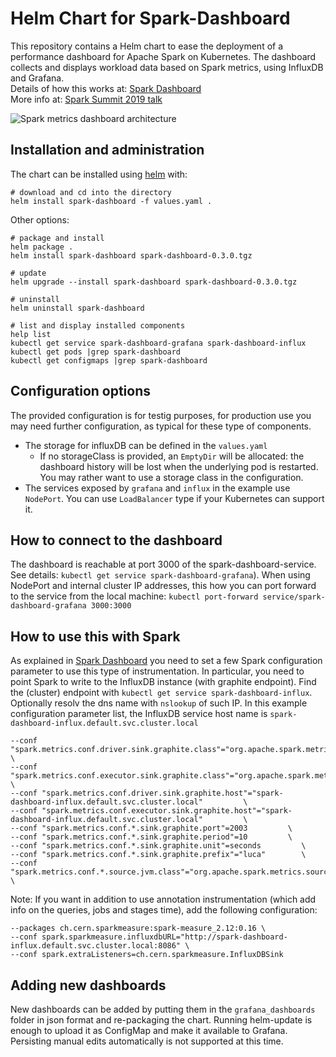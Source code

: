 # Helm Chart for Spark-Dashboard

This repository contains a Helm chart to ease the deployment of a performance dashboard for Apache Spark on Kubernetes.
The dashboard collects and displays workload data based on Spark metrics, using InfluxDB and Grafana.  
Details of how this works at: [Spark Dashboard](https://github.com/LucaCanali/Miscellaneous/tree/master/Spark_Dashboard)  
More info at: [Spark Summit 2019 talk](https://databricks.com/session_eu19/performance-troubleshooting-using-apache-spark-metrics)

![Spark metrics dashboard architecture](https://raw.githubusercontent.com/LucaCanali/Miscellaneous/master/Spark_Dashboard/images/Spark_metrics_dashboard_arch.PNG "Spark metrics dashboard architecture")

## Installation and administration

The chart can be installed using [helm](https://helm.sh/docs/intro/quickstart/) with:  
```
# download and cd into the directory
helm install spark-dashboard -f values.yaml .
```  

Other options:
```
# package and install
helm package .
helm install spark-dashboard spark-dashboard-0.3.0.tgz

# update
helm upgrade --install spark-dashboard spark-dashboard-0.3.0.tgz

# uninstall
helm uninstall spark-dashboard

# list and display installed components
help list
kubectl get service spark-dashboard-grafana spark-dashboard-influx
kubectl get pods |grep spark-dashboard
kubectl get configmaps |grep spark-dashboard
```

## Configuration options

The provided configuration is for testig purposes, for production use you may need further configuration, as typical for these type of components.
- The storage for influxDB can be defined in the `values.yaml`
  - If no storageClass is provided, an `EmptyDir` will be allocated: the dashboard history will be lost when the
   underlying pod is restarted. You may rather want to use a storage class in the configuration.
- The services exposed by `grafana` and `influx` in the example use `NodePort`. You can use `LoadBalancer` type if your Kubernetes can support it.

## How to connect to the dashboard

The dashboard is reachable at port 3000 of the spark-dashboard-service.
See details: `kubectl get service spark-dashboard-grafana`).
When using NodePort and internal cluster IP addresses, this how you can port forward to the service from the local machine: `kubectl port-forward service/spark-dashboard-grafana 3000:3000
`
## How to use this with Spark

As explained in [Spark Dashboard](https://github.com/LucaCanali/Miscellaneous/tree/master/Spark_Dashboard) you need to set a few 
Spark configuration parameter to use this type of instrumentation. In particular, you need to point Spark to
write to the InfluxDB instance (with graphite endpoint).
Find the (cluster) endpoint with `kubectl get service spark-dashboard-influx`. Optionally resolv the dns name with `nslookup` of such IP.
In this example configuration parameter list, the InfluxDB service host name is `spark-dashboard-influx.default.svc.cluster.local`
```
--conf "spark.metrics.conf.driver.sink.graphite.class"="org.apache.spark.metrics.sink.GraphiteSink"         \
--conf "spark.metrics.conf.executor.sink.graphite.class"="org.apache.spark.metrics.sink.GraphiteSink"         \
--conf "spark.metrics.conf.driver.sink.graphite.host"="spark-dashboard-influx.default.svc.cluster.local"         \
--conf "spark.metrics.conf.executor.sink.graphite.host"="spark-dashboard-influx.default.svc.cluster.local"         \
--conf "spark.metrics.conf.*.sink.graphite.port"=2003         \
--conf "spark.metrics.conf.*.sink.graphite.period"=10         \
--conf "spark.metrics.conf.*.sink.graphite.unit"=seconds         \
--conf "spark.metrics.conf.*.sink.graphite.prefix"="luca"        \
--conf "spark.metrics.conf.*.source.jvm.class"="org.apache.spark.metrics.source.JvmSource" \
```

Note: If you want in addition to use annotation instrumentation 
(which add info on the queries, jobs and stages time), add the following configuration:
```
--packages ch.cern.sparkmeasure:spark-measure_2.12:0.16 \
--conf spark.sparkmeasure.influxdbURL="http://spark-dashboard-influx.default.svc.cluster.local:8086" \
--conf spark.extraListeners=ch.cern.sparkmeasure.InfluxDBSink
```

## Adding new dashboards 

New dashboards can be added by putting them in the `grafana_dashboards` folder in json format and re-packaging the chart.
Running helm-update is enough to upload it as ConfigMap and make it available to Grafana. 
Persisting manual edits automatically is not supported at this time.
